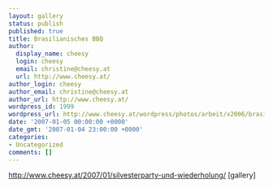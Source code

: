 ```yaml
---
layout: gallery
status: publish
published: true
title: Brasilianisches BBQ
author:
  display_name: cheesy
  login: cheesy
  email: christine@cheesy.at
  url: http://www.cheesy.at/
author_login: cheesy
author_email: christine@cheesy.at
author_url: http://www.cheesy.at/
wordpress_id: 1999
wordpress_url: http://www.cheesy.at/wordpress/photos/arbeit/x2006/brasilian-bbq/
date: '2007-01-05 00:00:00 +0000'
date_gmt: '2007-01-04 23:00:00 +0000'
categories:
- Uncategorized
comments: []
---
```

http://www.cheesy.at/2007/01/silvesterparty-und-wiederholung/ [gallery]<!--:-->
